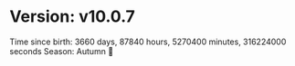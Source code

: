 # Version: v10.0.7
Time since birth: 3660 days, 87840 hours, 5270400 minutes, 316224000 seconds
Season: Autumn 🍁
